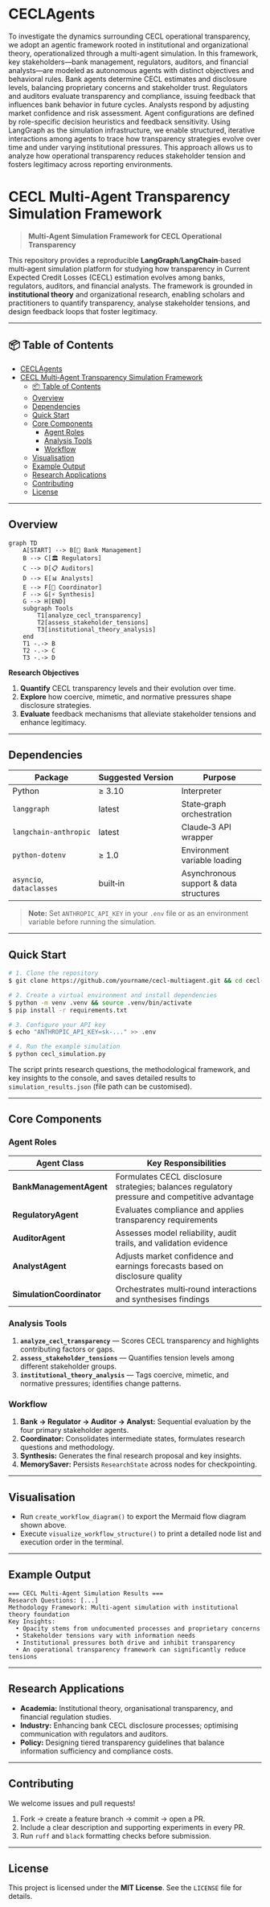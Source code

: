 # CECLAgents

To investigate the dynamics surrounding CECL operational transparency, we adopt an agentic framework rooted in institutional and organizational theory, operationalized through a multi-agent simulation. In this framework, key stakeholders—bank management, regulators, auditors, and financial analysts—are modeled as autonomous agents with distinct objectives and behavioral rules. Bank agents determine CECL estimates and disclosure levels, balancing proprietary concerns and stakeholder trust. Regulators and auditors evaluate transparency and compliance, issuing feedback that influences bank behavior in future cycles. Analysts respond by adjusting market confidence and risk assessment. Agent configurations are defined by role-specific decision heuristics and feedback sensitivity. Using LangGraph as the simulation infrastructure, we enable structured, iterative interactions among agents to trace how transparency strategies evolve over time and under varying institutional pressures. This approach allows us to analyze how operational transparency reduces stakeholder tension and fosters legitimacy across reporting environments.

# CECL Multi‑Agent Transparency Simulation Framework

> **Multi‑Agent Simulation Framework for CECL Operational Transparency**

This repository provides a reproducible **LangGraph**/**LangChain**‑based multi‑agent simulation platform for studying how transparency in Current Expected Credit Losses (CECL) estimation evolves among banks, regulators, auditors, and financial analysts. The framework is grounded in **institutional theory** and organizational research, enabling scholars and practitioners to quantify transparency, analyse stakeholder tensions, and design feedback loops that foster legitimacy.

---

## 📦 Table of Contents

- [CECLAgents](#ceclagents)
- [CECL Multi‑Agent Transparency Simulation Framework](#cecl-multiagent-transparency-simulation-framework)
  - [📦 Table of Contents](#-table-of-contents)
  - [Overview](#overview)
  - [Dependencies](#dependencies)
  - [Quick Start](#quickstart)
  - [Core Components](#corecomponents)
    - [Agent Roles](#agentroles)
    - [Analysis Tools](#analysistools)
    - [Workflow](#workflow)
  - [Visualisation](#visualisation)
  - [Example Output](#exampleoutput)
  - [Research Applications](#researchapplications)
  - [Contributing](#contributing)
  - [License](#license)

---

## Overview

```mermaid
graph TD
    A[START] --> B[🏦 Bank Management]
    B --> C[🏛️ Regulators]
    C --> D[📋 Auditors]
    D --> E[📊 Analysts]
    E --> F[🔗 Coordinator]
    F --> G[⚡ Synthesis]
    G --> H[END]
    subgraph Tools
        T1[analyze_cecl_transparency]
        T2[assess_stakeholder_tensions]
        T3[institutional_theory_analysis]
    end
    T1 -.-> B
    T2 -.-> C
    T3 -.-> D
```

**Research Objectives**

1. **Quantify** CECL transparency levels and their evolution over time.
2. **Explore** how coercive, mimetic, and normative pressures shape disclosure strategies.
3. **Evaluate** feedback mechanisms that alleviate stakeholder tensions and enhance legitimacy.

---

## Dependencies

| Package                  | Suggested Version | Purpose                                |
| ------------------------ | ----------------- | -------------------------------------- |
| Python                   | ≥ 3.10            | Interpreter                            |
| `langgraph`              | latest            | State‑graph orchestration              |
| `langchain‑anthropic`    | latest            | Claude‑3 API wrapper                   |
| `python‑dotenv`          | ≥ 1.0             | Environment variable loading           |
| `asyncio`, `dataclasses` | built‑in          | Asynchronous support & data structures |

> **Note:** Set `ANTHROPIC_API_KEY` in your `.env` file or as an environment variable before running the simulation.

---

## Quick Start

```bash
# 1. Clone the repository
$ git clone https://github.com/yourname/cecl-multiagent.git && cd cecl-multiagent

# 2. Create a virtual environment and install dependencies
$ python -m venv .venv && source .venv/bin/activate
$ pip install -r requirements.txt

# 3. Configure your API key
$ echo "ANTHROPIC_API_KEY=sk-..." >> .env

# 4. Run the example simulation
$ python cecl_simulation.py
```

The script prints research questions, the methodological framework, and key insights to the console, and saves detailed results to `simulation_results.json` (file path can be customised).

---

## Core Components

### Agent Roles

| Agent Class               | Key Responsibilities                                                                          |
| ------------------------- | --------------------------------------------------------------------------------------------- |
| **BankManagementAgent**   | Formulates CECL disclosure strategies; balances regulatory pressure and competitive advantage |
| **RegulatoryAgent**       | Evaluates compliance and applies transparency requirements                                    |
| **AuditorAgent**          | Assesses model reliability, audit trails, and validation evidence                             |
| **AnalystAgent**          | Adjusts market confidence and earnings forecasts based on disclosure quality                  |
| **SimulationCoordinator** | Orchestrates multi‑round interactions and synthesises findings                                |

### Analysis Tools

1. **`analyze_cecl_transparency`** — Scores CECL transparency and highlights contributing factors or gaps.
2. **`assess_stakeholder_tensions`** — Quantifies tension levels among different stakeholder groups.
3. **`institutional_theory_analysis`** — Tags coercive, mimetic, and normative pressures; identifies change patterns.

### Workflow

1. **Bank → Regulator → Auditor → Analyst:** Sequential evaluation by the four primary stakeholder agents.
2. **Coordinator:** Consolidates intermediate states, formulates research questions and methodology.
3. **Synthesis:** Generates the final research proposal and key insights.
4. **MemorySaver:** Persists `ResearchState` across nodes for checkpointing.

---

## Visualisation

* Run `create_workflow_diagram()` to export the Mermaid flow diagram shown above.
* Execute `visualize_workflow_structure()` to print a detailed node list and execution order in the terminal.

---

## Example Output

```text
=== CECL Multi‑Agent Simulation Results ===
Research Questions: [...]
Methodology Framework: Multi‑agent simulation with institutional theory foundation
Key Insights:
  • Opacity stems from undocumented processes and proprietary concerns
  • Stakeholder tensions vary with information needs
  • Institutional pressures both drive and inhibit transparency
  • An operational transparency framework can significantly reduce tensions
```

---

## Research Applications

* **Academia:** Institutional theory, organisational transparency, and financial regulation studies.
* **Industry:** Enhancing bank CECL disclosure processes; optimising communication with regulators and auditors.
* **Policy:** Designing tiered transparency guidelines that balance information sufficiency and compliance costs.

---

## Contributing

We welcome issues and pull requests!

1. Fork → create a feature branch → commit → open a PR.
2. Include a clear description and supporting experiments in every PR.
3. Run `ruff` and `black` formatting checks before submission.

---

## License

This project is licensed under the **MIT License**. See the `LICENSE` file for details.
